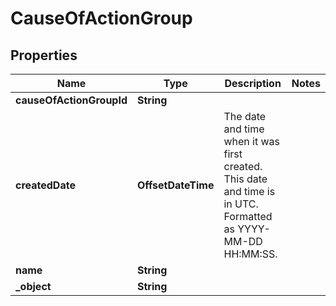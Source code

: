 

# CauseOfActionGroup


## Properties

| Name | Type | Description | Notes |
|------------ | ------------- | ------------- | -------------|
|**causeOfActionGroupId** | **String** |  |  |
|**createdDate** | **OffsetDateTime** | The date and time when it was first created. This date and time is in UTC. Formatted as YYYY-MM-DD HH:MM:SS. |  |
|**name** | **String** |  |  |
|**_object** | **String** |  |  |



